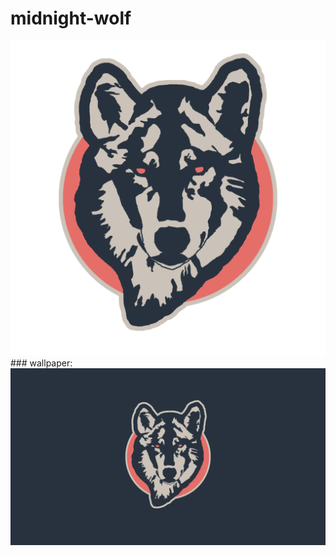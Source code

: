 # midnight-wolf
<div align="center">
    <img src="logo.png"</img> 
</div>
### wallpaper:
<div align="center">
    <img src="background.png"</img> 
</div>

